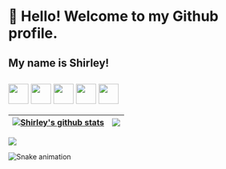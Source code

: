 # 👋 Hello! Welcome to my Github profile.
## My name is Shirley!

## <img src="https://cdn.jsdelivr.net/gh/devicons/devicon@latest/icons/git/git-original.svg" height="40" weidth="40"/> <img src="https://cdn.jsdelivr.net/gh/devicons/devicon@latest/icons/github/github-original.svg" height="40" weidth="40" /> <img src="https://cdn.jsdelivr.net/gh/devicons/devicon@latest/icons/html5/html5-original-wordmark.svg" height="40" weidth="40" /> <img src="https://cdn.jsdelivr.net/gh/devicons/devicon@latest/icons/css3/css3-original-wordmark.svg" height="40" weidth="40" /> <img src="https://cdn.jsdelivr.net/gh/devicons/devicon@latest/icons/javascript/javascript-original.svg" height="40" weidth="40" />

  | <a href="https://github.com/Shirleyc11/github-readme-stats"><img align="center" src="https://github-readme-stats.vercel.app/api?username=Shirleyc11&show_icons=true&include_all_commits=true&theme=buefy&hide_border=true" alt="Shirley's github stats" /></a> | <a href="https://github.com/Shirleyc11/github-readme-stats"><img align="center" src="https://github-readme-stats.vercel.app/api/top-langs/?username=Shirleyc11&layout=compact&theme=buefy&hide_border=true" /></a> |
| ------------- | ------------- |

<div>
      <a href=https://www.linkedin.com/in/shirley-campos-a57a76325/ target="_blank"><img loading="lazy" src="https://img.shields.io/badge/-LinkedIn-%230077B5?style=for-the-badge&logo=linkedin&logoColor=white" target="_blank"></a>   
</div>
          
![Snake animation](https://github.com/seu-usuário-aqui/seu-usuário-aqui/blob/output/github-contribution-grid-snake.svg)
